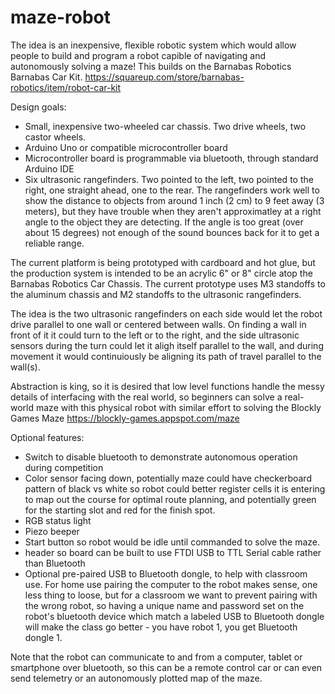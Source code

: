 # maze-robot
The idea is an inexpensive, flexible robotic system which would allow people to build and program a robot capible of navigating and autonomously solving a maze!
This builds on the Barnabas Robotics Barnabas Car Kit.  https://squareup.com/store/barnabas-robotics/item/robot-car-kit

Design goals:
- Small, inexpensive two-wheeled car chassis.  Two drive wheels, two castor wheels.
- Arduino Uno or compatible microcontroller board
- Microcontroller board is programmable via bluetooth, through standard Arduino IDE
- Six ultrasonic rangefinders.  Two pointed to the left, two pointed to the right, one straight ahead, one to the rear.  The rangefinders work well to show the distance to objects from around 1 inch (2 cm) to 9 feet away (3 meters), but they have trouble when they aren't approximatley at a right angle to the object they are detecting.  If the angle is too great (over about 15 degrees) not enough of the sound bounces back for it to get a reliable range.

The current platform is being prototyped with cardboard and hot glue, but the production system is intended to be an acrylic 6" or 8" circle atop the Barnabas Robotics Car Chassis.  The current prototype uses M3 standoffs to the aluminum chassis and M2 standoffs to the ultrasonic rangefinders.

The idea is the two ultrasonic rangefinders on each side would let the robot drive parallel to one wall or centered between walls.  On finding a wall in front of it it could turn to the left or to the right, and the side ultrasonic sensors during the turn could let it aligh itself parallel to the wall, and during movement it would continuiously be aligning its path of travel parallel to the wall(s).

Abstraction is king, so it is desired that low level functions handle the messy details of interfacing with the real world, so beginners can solve a real-world maze with this physical robot with similar effort to solving the Blockly Games Maze https://blockly-games.appspot.com/maze

Optional features:
- Switch to disable bluetooth to demonstrate autonomous operation during competition
- Color sensor facing down, potentially maze could have checkerboard pattern of black vs white so robot could better register cells it is entering to map out the course for optimal route planning, and potentially green for the starting slot and red for the finish spot.
- RGB status light
- Piezo beeper
- Start button so robot would be idle until commanded to solve the maze.
- header so board can be built to use FTDI USB to TTL Serial cable rather than Bluetooth
- Optional pre-paired USB to Bluetooth dongle, to help with classroom use.  For home use pairing the computer to the robot makes sense, one less thing to loose, but for a classroom we want to prevent pairing with the wrong robot, so having a unique name and password set on the robot's bluetooth device which match a labeled USB to Bluetooth dongle will make the class go better - you have robot 1, you get Bluetooth dongle 1.

Note that the robot can communicate to and from a computer, tablet or smartphone over bluetooth, so this can be a remote control car or can even send telemetry or an autonomously plotted map of the maze.
